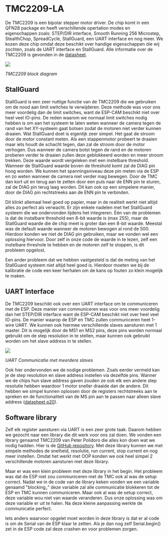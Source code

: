 # TMC2209-LA

De TMC2209 is een bipolar stepper motor driver. De chip komt in een QFN28 package en heeft verschillende opertation modes en eigenschappen zoals: STEP/DIR interface, Smooth Running 256 Microstep, StealthChop, SpreadCycle, StallGuard, een UART interface en nog meer. We kozen deze chip omdat deze beschikt over handige eigenschappen die wij zochten, zoals de UART interface en StallGuard. Alle informatie over de TMC2209 is gevonden in de [datasheet](https://www.trinamic.com/fileadmin/assets/Products/ICs_Documents/TMC2209_Datasheet_V103.pdf).

![](RackMultipart20230118-1-es64sw_html_2e5e443f8cd5f407.png)

_TMC2209 block diagram_

## StallGuard

StallGuard is een zeer nuttige functie van de TMC2209 die we gebruiken om de nood aan limit switches te verwijderen. Deze methode was voor ons meer voordelig dan de limit switches, want de ESP-CAM beschikt niet over heel veel IO-pins. De reden waarom we normaal limit switches nodig hebben is om aan het systeem te laten weten wanneer de camera tegen de rand van het XY-systeem gaat botsen zodat de motoren niet verder kunnen draaien. Wat StallGuard doet is eigenlijk zeer simpel. Het gaat de stroom door de motor constant meten. Als een stappenmotor probeert te draaien maar iets houdt de schacht tegen, dan zal de stroom door de motor verhogen. Dus wanneer de camera botst tegen de rand en de motoren proberen verder te draaien zullen deze geblokkeerd worden en meer stroom trekken. Deze waarde wordt vergeleken met een instelbare threshold. Wanneer de StallGuard waarde boven de threshold komt zal de DIAG pin hoog worden. We kunnen het spanningsniveau deze pin meten via de ESP en zo weten wanneer de camera niet verder mag bewegen. Door de TMC dan kort uit en terug aan te zetten door een puls naar de ENN pin te sturen, zal de DIAG pin terug laag worden. Dit kan ook op een simpelere manier, door de DIAG pin rechtstreeks aan de ENN pin te verbinden.

Dit klinkt allemaal heel goed op papier, maar in de realiteit werkt niet altijd alles zo perfect als verwacht. Er zijn enkele nadelen met het StallGuard systeem die we ondervonden tijdens het integreren. Één van de problemen is dat de instalbare threshold een 8-bit waarde is (max 255), maar de StallGuard waarde die de chip meet is groter dan een 8-bit waarde. Meestal was de default waarde wanneer de motoren bewogen al rond de 500. Hierdoor konden we niet de DIAG pin gebruiken, maar we vonden wel een oplossing hiervoor. Door zelf in onze code de waarde in te lezen, zelf een instelbare threshole te hebben en de motoren zelf te stoppen, is dit probleem opgelost.

Een ander probleem dat we hebben vastgesteld is dat de meting van het StallGuard systeem niet altijd heel goed is. Hierdoor moeten we bij de kalibratie de code een keer herhalen om de kans op fouten zo klein mogelijk te maken.

## UART Interface

De TMC2209 beschikt ook over een UART interface om te communiceren met de ESP. Deze manier van communiceren was voor ons meer voordelig dan het STEP/DIR interface want de ESP-CAM beschikt niet over heel veel IO-pins. De manier waarop de ESP en TMC zullen communiceren heet 1-wire UART. We kunnen ook hiermee verschillende slaves aansturen met 1 master. Dit is mogelijk door de MS1 en MS2 pins, deze pins worden normaal gebruikt om de step resolution in te stellen, maar kunnen ook gebruikt worden om het slave address in te stellen.

![](RackMultipart20230118-1-es64sw_html_82ef1de1289f08fe.png)

_UART Communicatie met meerdere slaves_

Ook hier ondervonden we de nodige problemen. Zoals eerder vermeld kan je de step resolution en slave address instellen via dezelfde pins. Wanner we de chips hun slave address gaven zouden ze ook elk een andere step resolutie hebben waardoor 1 motor sneller draaide dan de andere. Dit hebben we simpel kunnen oplossen door de registers rechtstreeks aan te spreken en de functionaliteit van de MS pin aan te passen naar alleen slave address ([datasheet p20](https://www.trinamic.com/fileadmin/assets/Products/ICs_Documents/TMC2209_Datasheet_V103.pdf#page=20)).

## Software library

Zelf elk register aansturen via UART is een zeer grote taak. Daarom hebben we gezocht naar een library die dit werk voor ons zal doen. We vonden een library genaamd TMC2209 van Peter Polidoro die alles kon doen wat we nodig hadden. Hier is de [GitHub repository](https://github.com/janelia-arduino/TMC2209). Met deze library kunnen we met simpele methodes de snelheid, resolutie, run current, stop current en nog meer instellen. Omdat het werkt met OOP konden we ook heel simpel 2 verschillende motoren aansturen met deze library.

Maar er was een klein probleem met deze library in het begin. Het probleem was dat de ESP niet zou communiceren met de TMC ook al was de setup correct. Nadat we in de code van de library keken vonden we een variable genaamd "blocking\_" deze variable zal alle communicatie blokkeren tot de ESP en TMC kunnen communiceren. Maar ook al was de setup correct, deze variable wou niet van waarde veranderen. Dus onze oplossing was om deze variable er uit te halen. Na deze kleine aanpassing werkte de communicatie perfect.

Iets anders waarvoor opgelet moet worden in deze library is dat er al code is om de Serial van de ESP klaar te zetten. Als je dan nog zelf Serial.begin() zet in de ESP code zal deze crashen en voor problemen zorgen.
